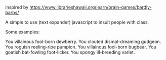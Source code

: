 inspired by https://www.librarieshawaii.org/learn/brain-games/bardly-barbs/


A simple to use (text expander) javascript to insult people with class.


Some examples:

You villainous fool-born dewberry.
You clouted dismal-dreaming gudgeon.
You roguish reeling-ripe pumpion.
You villainous fool-born bugbear.
You goatish bat-fowling foot-licker.
You spongy ill-breeding varlet.
